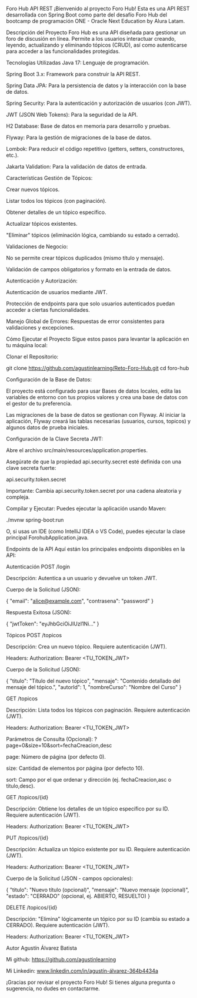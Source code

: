 Foro Hub API REST
¡Bienvenido al proyecto Foro Hub! Esta es una API REST desarrollada con Spring Boot como parte del desafío Foro Hub del bootcamp de programación ONE - Oracle Next Education by Alura Latam.

Descripción del Proyecto
Foro Hub es una API diseñada para gestionar un foro de discusión en línea. Permite a los usuarios interactuar creando, leyendo, actualizando y eliminando tópicos (CRUD), así como autenticarse para acceder a las funcionalidades protegidas.

Tecnologías Utilizadas
Java 17: Lenguaje de programación.

Spring Boot 3.x: Framework para construir la API REST.

Spring Data JPA: Para la persistencia de datos y la interacción con la base de datos.

Spring Security: Para la autenticación y autorización de usuarios (con JWT).

JWT (JSON Web Tokens): Para la seguridad de la API.

H2 Database: Base de datos en memoria para desarrollo y pruebas.

Flyway: Para la gestión de migraciones de la base de datos.

Lombok: Para reducir el código repetitivo (getters, setters, constructores, etc.).

Jakarta Validation: Para la validación de datos de entrada.

Características
Gestión de Tópicos:

Crear nuevos tópicos.

Listar todos los tópicos (con paginación).

Obtener detalles de un tópico específico.

Actualizar tópicos existentes.

"Eliminar" tópicos (eliminación lógica, cambiando su estado a cerrado).

Validaciones de Negocio:

No se permite crear tópicos duplicados (mismo título y mensaje).

Validación de campos obligatorios y formato en la entrada de datos.

Autenticación y Autorización:

Autenticación de usuarios mediante JWT.

Protección de endpoints para que solo usuarios autenticados puedan acceder a ciertas funcionalidades.

Manejo Global de Errores: Respuestas de error consistentes para validaciones y excepciones.

Cómo Ejecutar el Proyecto
Sigue estos pasos para levantar la aplicación en tu máquina local:

Clonar el Repositorio:

git clone https://github.com/agustinlearning/Reto-Foro-Hub.git
cd foro-hub

Configuración de la Base de Datos:

El proyecto está configurado para usar Bases de datos locales, edita las variables de entorno con tus propios valores y crea una base de datos con el gestor de tu preferencia.

Las migraciones de la base de datos se gestionan con Flyway. Al iniciar la aplicación, Flyway creará las tablas necesarias (usuarios, cursos, topicos) y algunos datos de prueba iniciales.

Configuración de la Clave Secreta JWT:

Abre el archivo src/main/resources/application.properties.

Asegúrate de que la propiedad api.security.secret esté definida con una clave secreta fuerte:

api.security.token.secret

Importante: Cambia api.security.token.secret por una cadena aleatoria y compleja.

Compilar y Ejecutar:
Puedes ejecutar la aplicación usando Maven:

./mvnw spring-boot:run

O, si usas un IDE (como IntelliJ IDEA o VS Code), puedes ejecutar la clase principal ForohubApplication.java.

Endpoints de la API
Aquí están los principales endpoints disponibles en la API:

Autenticación
POST /login

Descripción: Autentica a un usuario y devuelve un token JWT.

Cuerpo de la Solicitud (JSON):

{
    "email": "alice@example.com",
    "contrasena": "password"
}

Respuesta Exitosa (JSON):

{
    "jwtToken": "eyJhbGciOiJIUzI1Ni..."
}

Tópicos
POST /topicos

Descripción: Crea un nuevo tópico. Requiere autenticación (JWT).

Headers: Authorization: Bearer <TU_TOKEN_JWT>

Cuerpo de la Solicitud (JSON):

{
    "titulo": "Título del nuevo tópico",
    "mensaje": "Contenido detallado del mensaje del tópico.",
    "autorId": 1,
    "nombreCurso": "Nombre del Curso"
}

GET /topicos

Descripción: Lista todos los tópicos con paginación. Requiere autenticación (JWT).

Headers: Authorization: Bearer <TU_TOKEN_JWT>

Parámetros de Consulta (Opcional): ?page=0&size=10&sort=fechaCreacion,desc

page: Número de página (por defecto 0).

size: Cantidad de elementos por página (por defecto 10).

sort: Campo por el que ordenar y dirección (ej. fechaCreacion,asc o titulo,desc).

GET /topicos/{id}

Descripción: Obtiene los detalles de un tópico específico por su ID. Requiere autenticación (JWT).

Headers: Authorization: Bearer <TU_TOKEN_JWT>

PUT /topicos/{id}

Descripción: Actualiza un tópico existente por su ID. Requiere autenticación (JWT).

Headers: Authorization: Bearer <TU_TOKEN_JWT>

Cuerpo de la Solicitud (JSON - campos opcionales):

{
    "titulo": "Nuevo título (opcional)",
    "mensaje": "Nuevo mensaje (opcional)",
    "estado": "CERRADO" (opcional, ej. ABIERTO, RESUELTO)
}

DELETE /topicos/{id}

Descripción: "Elimina" lógicamente un tópico por su ID (cambia su estado a CERRADO). Requiere autenticación (JWT).

Headers: Authorization: Bearer <TU_TOKEN_JWT>

Autor
Agustín Álvarez Batista

Mi github: https://github.com/agustinlearning

Mi Linkedin: www.linkedin.com/in/agustín-álvarez-364b4434a

¡Gracias por revisar el proyecto Foro Hub! Si tienes alguna pregunta o sugerencia, no dudes en contactarme.

